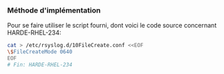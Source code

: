 ### Méthode d'implémentation
Pour se faire utiliser le script fourni, dont voici le code source concernant HARDE-RHEL-234:
```bash
cat > /etc/rsyslog.d/10FileCreate.conf <<EOF
\$FileCreateMode 0640
EOF
# Fin: HARDE-RHEL-234
```
